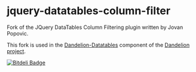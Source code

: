 jquery-datatables-column-filter
===============================

Fork of the JQuery DataTables Column Filtering plugin written by Jovan Popovic.

This fork is used in the [Dandelion-Datatables](http://dandelion.github.io/datatables) component of the [Dandelion project](http://dandelion.github.io).



[![Bitdeli Badge](https://d2weczhvl823v0.cloudfront.net/tduchateau/jquery-datatables-column-filter/trend.png)](https://bitdeli.com/free "Bitdeli Badge")

